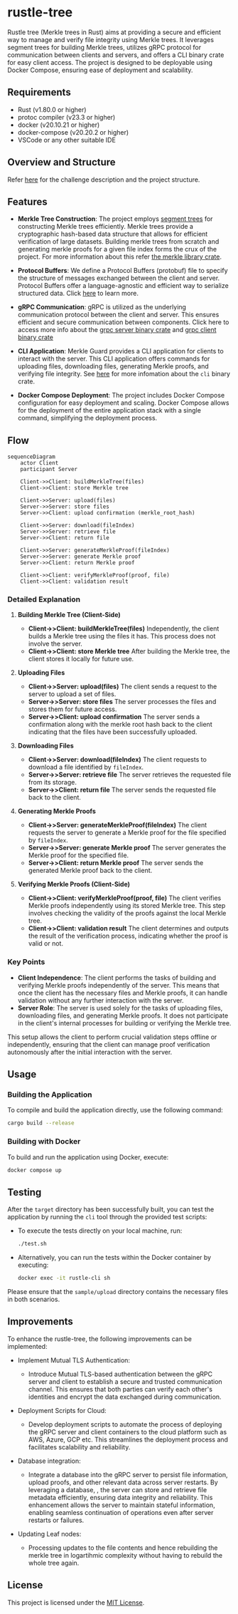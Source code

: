 # rustle-tree

Rustle tree (Merkle trees in Rust) aims at providing a secure and efficient way to manage and verify file integrity using Merkle trees. It leverages segment trees for building Merkle trees, utilizes gRPC protocol for communication between clients and servers, and offers a CLI binary crate for easy client access. The project is designed to be deployable using Docker Compose, ensuring ease of deployment and scalability.

## Requirements

* Rust (v1.80.0 or higher)
* protoc compiler (v23.3 or higher)
* docker (v20.10.21 or higher)
* docker-compose (v20.20.2 or higher)
* VSCode or any other suitable IDE

## Overview and Structure

Refer [here](https://github.com/srinathLN7/rustle-tree/blob/main/OVERVIEW.md) for the challenge description and the project structure.


## Features

- **Merkle Tree Construction**: The project employs [segment trees](https://en.wikipedia.org/wiki/Segment_tree) for constructing Merkle trees efficiently. Merkle trees provide a cryptographic hash-based data structure that allows for efficient verification of large datasets. Building merkle trees from scratch and generating merkle proofs for a given file index forms the crux of the project. For more information about this refer [the merkle library crate](https://github.com/srinathln7/rustle-tree/tree/main/merkle/src). 

- **Protocol Buffers**: We define a Protocol Buffers (protobuf) file to specify the structure of messages exchanged between the client and server. Protocol Buffers offer a language-agnostic and efficient way to serialize structured data. Click [here](https://github.com/srinathln7/rustle-tree/tree/main/api_v1/src/proto) to learn more.

- **gRPC Communication**: gRPC is utilized as the underlying communication protocol between the client and server. This ensures efficient and secure communication between components. Click here to access more info about the [grpc server binary crate](https://github.com/srinathln7/rustle-tree/tree/main/api_v1/src) and [grpc client binary crate](https://github.com/srinathln7/rustle-tree/tree/main/api_v1/src/client)

- **CLI Application**: Merkle Guard provides a CLI application for clients to interact with the server. This CLI application offers commands for uploading files, downloading files, generating Merkle proofs, and verifying file integrity. See [here](https://github.com/srinathln7/rustle-tree/tree/main/cli/src) for more infomation about the `cli` binary crate.

- **Docker Compose Deployment**: The project includes Docker Compose configuration for easy deployment and scaling. Docker Compose allows for the deployment of the entire application stack with a single command, simplifying the deployment process.


## Flow

```mermaid
sequenceDiagram
    actor Client
    participant Server

    Client->>Client: buildMerkleTree(files)
    Client->>Client: store Merkle tree

    Client->>Server: upload(files)
    Server->>Server: store files
    Server->>Client: upload confirmation (merkle_root_hash)

    Client->>Server: download(fileIndex)
    Server->>Server: retrieve file
    Server->>Client: return file

    Client->>Server: generateMerkleProof(fileIndex)
    Server->>Server: generate Merkle proof
    Server->>Client: return Merkle proof

    Client->>Client: verifyMerkleProof(proof, file)
    Client->>Client: validation result
```

### Detailed Explanation

1. **Building Merkle Tree (Client-Side)**
   - **Client->>Client: buildMerkleTree(files)**
     Independently, the client builds a Merkle tree using the files it has. This process does not involve the server.
   - **Client->>Client: store Merkle tree**
     After building the Merkle tree, the client stores it locally for future use.

2. **Uploading Files**
   - **Client->>Server: upload(files)**
     The client sends a request to the server to upload a set of files.
   - **Server->>Server: store files**
     The server processes the files and stores them for future access.
   - **Server->>Client: upload confirmation**
     The server sends a confirmation along with the merkle root hash back to the client indicating that the files have been successfully uploaded.

3. **Downloading Files**
   - **Client->>Server: download(fileIndex)**
     The client requests to download a file identified by `fileIndex`.
   - **Server->>Server: retrieve file**
     The server retrieves the requested file from its storage.
   - **Server->>Client: return file**
     The server sends the requested file back to the client.

4. **Generating Merkle Proofs**
   - **Client->>Server: generateMerkleProof(fileIndex)**
     The client requests the server to generate a Merkle proof for the file specified by `fileIndex`.
   - **Server->>Server: generate Merkle proof**
     The server generates the Merkle proof for the specified file.
   - **Server->>Client: return Merkle proof**
     The server sends the generated Merkle proof back to the client.

5. **Verifying Merkle Proofs (Client-Side)**
   - **Client->>Client: verifyMerkleProof(proof, file)**
     The client verifies Merkle proofs independently using its stored Merkle tree. This step involves checking the validity of the proofs against the local Merkle tree.
   - **Client->>Client: validation result**
     The client determines and outputs the result of the verification process, indicating whether the proof is valid or not.

### Key Points
- **Client Independence**: The client performs the tasks of building and verifying Merkle proofs independently of the server. This means that once the client has the necessary files and Merkle proofs, it can handle validation without any further interaction with the server.
- **Server Role**: The server is used solely for the tasks of uploading files, downloading files, and generating Merkle proofs. It does not participate in the client's internal processes for building or verifying the Merkle tree.

This setup allows the client to perform crucial validation steps offline or independently, ensuring that the client can manage proof verification autonomously after the initial interaction with the server.


## Usage

### Building the Application

To compile and build the application directly, use the following command:

```bash
cargo build --release
```

### Building with Docker

To build and run the application using Docker, execute:

```bash
docker compose up 
```

## Testing

After the `target` directory has been successfully built, you can test the application by running the `cli` tool through the provided test scripts:

- To execute the tests directly on your local machine, run:

  ```bash
  ./test.sh
  ```

- Alternatively, you can run the tests within the Docker container by executing:

  ```bash
  docker exec -it rustle-cli sh
  ```

Please ensure that the `sample/upload` directory contains the necessary files in both scenarios.


## Improvements

To enhance the rustle-tree, the following improvements can be implemented:

* Implement Mutual TLS Authentication:
  - Introduce Mutual TLS-based authentication between the gRPC server and client to establish a secure and trusted communication channel. This ensures that both parties can verify each other's identities and encrypt the data exchanged during communication.

* Deployment Scripts for Cloud:
  - Develop deployment scripts to automate the process of deploying the gRPC server and client containers to the cloud platform such as AWS, Azure, GCP etc. This streamlines the deployment process and facilitates scalability and reliability.

* Database integration:
  -  Integrate a database into the gRPC server to persist file information, upload proofs, and other relevant data across server restarts. By leveraging a database, , the server can store and retrieve file metadata efficiently, ensuring data integrity and reliability. This enhancement allows the server to maintain stateful information, enabling seamless continuation of operations even after server restarts or failures. 

* Updating Leaf nodes:
  - Processing updates to the file contents and hence rebuilding the merkle tree in logartihmic complexity without having to rebuild the whole tree again. 


## License

This project is licensed under the [MIT License](LICENSE).
